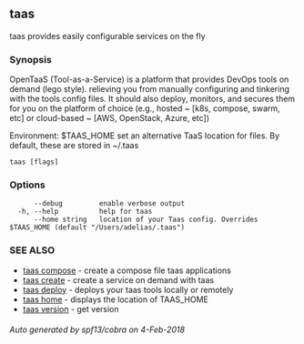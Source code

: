 ## taas

taas provides easily configurable services on the fly

### Synopsis



OpenTaaS (Tool-as-a-Service) is a platform that provides DevOps tools on demand (lego style). relieving you from manually configuring and tinkering with the tools config files.
It should also deploy, monitors, and secures them for you on the platform of choice (e.g., hosted ~ [k8s, compose, swarm, etc]  or cloud-based ~ [AWS, OpenStack, Azure, etc])   

Environment:
$TAAS_HOME          set an alternative TaaS location for files. By default, these are stored in ~/.taas


```
taas [flags]
```

### Options

```
      --debug         enable verbose output
  -h, --help          help for taas
      --home string   location of your Taas config. Overrides $TAAS_HOME (default "/Users/adelias/.taas")
```

### SEE ALSO
* [taas compose](taas_compose.md)	 - create a compose file taas applications
* [taas create](taas_create.md)	 - create a service on demand with taas
* [taas deploy](taas_deploy.md)	 - deploys your taas tools locally or remotely
* [taas home](taas_home.md)	 - displays the location of TAAS_HOME
* [taas version](taas_version.md)	 - get version

###### Auto generated by spf13/cobra on 4-Feb-2018

